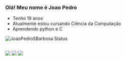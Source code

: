 ### Olá! Meu nome é Joao Pedro

- Tenho 19 anos
- Atualmente estou cursando Ciência da Computação
- Aprendendo python e C

![JoaoPedroSBarbosa Status](https://github-readme-stats.vercel.app/api?username=JoaoPedroSBarbosa&show_icons=true&&theme=github_dark)

##

<div> 
  <a href="https://www.instagram.com/joaopedro9s/?hl=pt-br" target="_blank"><img src="https://img.shields.io/badge/-Instagram-%23E4405F?style=for-the-badge&logo=instagram&logoColor=white" target="_blank"></a>
  <a href = "jpbarbosa.dev@gmail.com"><img src="https://img.shields.io/badge/-Gmail-%23333?style=for-the-badge&logo=gmail&logoColor=white" target="_blank"></a>
  <a href="https://www.linkedin.com/in/joao-pedro-barbosa-58b927237/" target="_blank"><img src="https://img.shields.io/badge/-LinkedIn-%230077B5?style=for-the-badge&logo=linkedin&logoColor=white" target="_blank"></a> 
</div>

